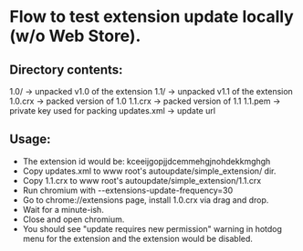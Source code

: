 Flow to test extension update locally (w/o Web Store).
======================================================

Directory contents:
-------------------
1.0/ -> unpacked v1.0 of the extension
1.1/ -> unpacked v1.1 of the extension
1.0.crx -> packed version of 1.0
1.1.crx -> packed version of 1.1
1.1.pem -> private key used for packing
updates.xml -> update url

Usage:
------
* The extension id would be: kceeijgopjjdcemmehgjnohdekkmghgh
* Copy updates.xml to www root's autoupdate/simple_extension/ dir.
* Copy 1.1.crx to www root's autoupdate/simple_extension/1.1.crx
* Run chromium with --extensions-update-frequency=30
* Go to chrome://extensions page, install 1.0.crx via drag and drop.
* Wait for a minute-ish.
* Close and open chromium.
* You should see "update requires new permission" warning in
  hotdog menu for the extension and the extension would be disabled.
